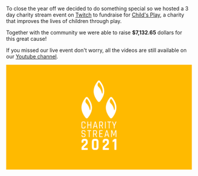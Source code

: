 To close the year off we decided to do something special so we hosted a 3 day charity stream event on [Twitch](https://www.twitch.tv/tuatara_vfx/videos) to fundraise for [Child's Play](https://childsplaycharity.org/), a charity that improves the lives of children through play.

Together with the community we were able to raise **$7,132.65** dollars for this great cause!

If you missed our live event don't worry, all the videos are still available on our [Youtube channel](https://www.youtube.com/channel/UCBYWsrko742LB8oTLdEHOsg).

![img](image.png)
